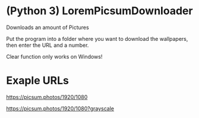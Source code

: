 # (Python 3) LoremPicsumDownloader
Downloads an amount of Pictures

Put the program into a folder where you want to download the wallpapers, then enter the URL and a number.

Clear function only works on Windows!

# Exaple URLs

https://picsum.photos/1920/1080

https://picsum.photos/1920/1080?grayscale
